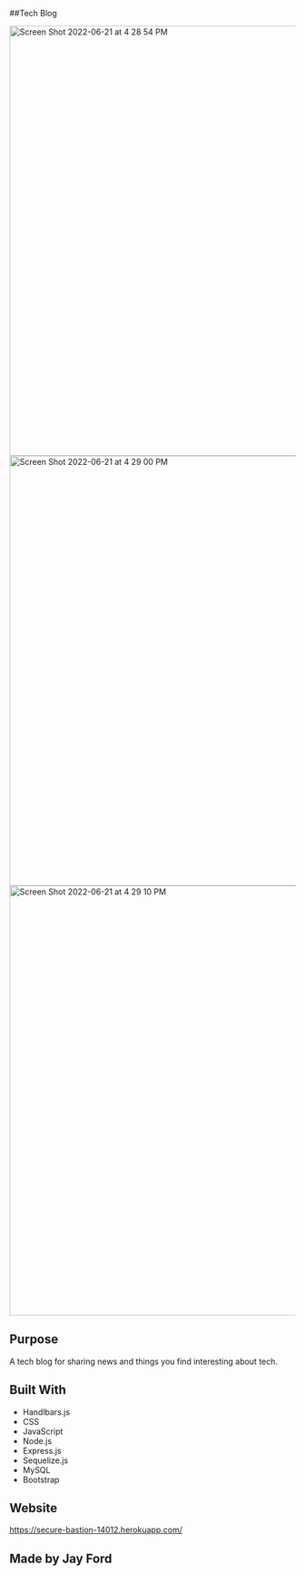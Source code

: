 ##Tech Blog

<img width="756" alt="Screen Shot 2022-06-21 at 4 28 54 PM" src="https://user-images.githubusercontent.com/93888416/174892332-4adc7d99-d222-42ac-b32d-86a399e49554.png">
<img width="756" alt="Screen Shot 2022-06-21 at 4 29 00 PM" src="https://user-images.githubusercontent.com/93888416/174892351-90da9431-100d-4169-b18f-815da8cdceda.png">
<img width="756" alt="Screen Shot 2022-06-21 at 4 29 10 PM" src="https://user-images.githubusercontent.com/93888416/174892365-b79e8cfc-2d34-4529-8399-9fc4d2885c51.png">

## Purpose
A tech blog for sharing news and things you find interesting about tech.

## Built With
* Handlbars.js
* CSS
* JavaScript
* Node.js
* Express.js
* Sequelize.js
* MySQL
* Bootstrap

## Website
https://secure-bastion-14012.herokuapp.com/

## Made by Jay Ford
